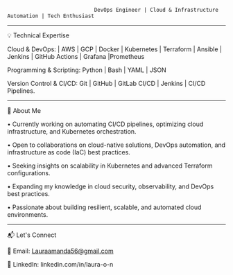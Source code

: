                                 DevOps Engineer | Cloud & Infrastructure Automation | Tech Enthusiast
______________________________________________________________________________________________________________________________________________________
💡 Technical Expertise

Cloud & DevOps: | AWS | GCP | Docker | Kubernetes | Terraform | Ansible | Jenkins | GitHub Actions | Grafana |Prometheus

Programming & Scripting: Python | Bash | YAML | JSON

Version Control & CI/CD: Git | GitHub | GitLab CI/CD | Jenkins | CI/CD Pipelines.

_______________________________________________________________________________________________________________________________________________________


💫 About Me

•  Currently working on automating CI/CD pipelines, optimizing cloud infrastructure, and Kubernetes orchestration.

•  Open to collaborations on cloud-native solutions, DevOps automation, and infrastructure as code (IaC) best practices.

•  Seeking insights on scalability in Kubernetes and advanced Terraform configurations.

•  Expanding my knowledge in cloud security, observability, and DevOps best practices.

•  Passionate about building resilient, scalable, and automated cloud environments.
______________________________________________________________________________________________________________________________________________________
📬 Let's Connect

📧 Email: Lauraamanda56@gmail.com 

🔗 LinkedIn: linkedin.com/in/laura-o-n 



<!--
**LauraOkafor/LauraOkafor** is a ✨ _special_ ✨ repository because its `README.md` (this file) appears on your GitHub profile.

Here are some ideas to get you started:

- 🔭 I’m currently working on ...
- 🌱 I’m currently learning ...
- 👯 I’m looking to collaborate on ...
- 🤔 I’m looking for help with ...
- 💬 Ask me about ...
- 📫 How to reach me: ...
- 😄 Pronouns: ...
- ⚡ Fun fact: ...
-->
